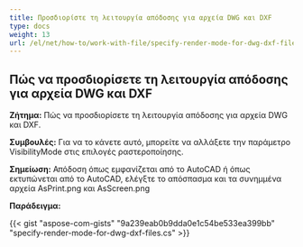 ```yaml
---
title: Προσδιορίστε τη λειτουργία απόδοσης για αρχεία DWG και DXF
type: docs
weight: 13
url: /el/net/how-to/work-with-file/specify-render-mode-for-dwg-dxf-files
---
```



## **Πώς να προσδιορίσετε τη λειτουργία απόδοσης για αρχεία DWG και DXF**

**Ζήτημα:** Πώς να προσδιορίσετε τη λειτουργία απόδοσης για αρχεία DWG και DXF.

**Συμβουλές:** Για να το κάνετε αυτό, μπορείτε να αλλάξετε την παράμετρο VisibilityMode στις επιλογές ραστεροποίησης.

**Σημείωση:** Απόδοση όπως εμφανίζεται από το AutoCAD ή όπως εκτυπώνεται από το AutoCAD, ελέγξτε το απόσπασμα και τα συνημμένα αρχεία AsPrint.png και AsScreen.png

**Παράδειγμα:**

{{< gist "aspose-com-gists" "9a239eab0b9dda0e1c54be533ea399bb" "specify-render-mode-for-dwg-dxf-files.cs" >}}
